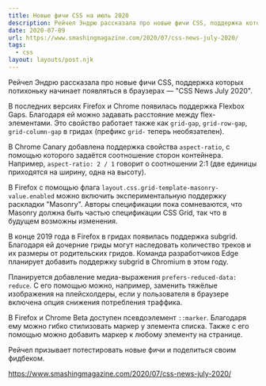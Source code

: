 ```yaml
---
title: Новые фичи CSS на июль 2020
description: Рейчел Эндрю рассказала про новые фичи CSS, поддержка которых потихоньку начинает появляться в браузерах
date: 2020-07-09
url: https://www.smashingmagazine.com/2020/07/css-news-july-2020/
tags:
  - css
layout: layouts/post.njk
---
```

Рейчел Эндрю рассказала про новые фичи CSS, поддержка которых потихоньку начинает появляться в браузерах — "CSS News July 2020".

В последних версиях Firefox и Chrome появилась поддержка Flexbox Gaps. Благодаря ей можно задавать расстояние между flex-элементами. Это свойство работает также как `grid-gap`, `grid-row-gap`, `grid-column-gap` в гридах (префикс `grid-` теперь необязателен).

В Chrome Canary добавлена поддержка свойства `aspect-ratio`, с помощью которого задаётся соотношение сторон контейнера. Например, `aspect-ratio: 2 / 1` говорит о соотношении 2:1 (две единицы приходятся на ширину, одна на высоту).

В Firefox с помощью флага `layout.css.grid-template-masonry-value.enabled` можно включить экспериментальную поддержку раскладки "Masonry". Авторы спецификации пока сомневаются, что Masonry должна быть частью спецификации CSS Grid, так что в будущем возможны изменения.

В конце 2019 года в Firefox в гридах появилась поддержка subgrid. Благодаря ей дочерние гриды могут наследовать количество треков и их размеры от родительских гридов. Команда разработчиков Edge планирует добавить поддержку subgrid в Chromium в этом году.

Планируется добавление медиа-выражения `prefers-reduced-data: reduce`. С его помощью можно, например, заменить тяжёлые изображения на плейсхолдеры, если у пользователя в браузере включена опция снижения потребления траффика.

В Firefox и Chrome Beta доступен псевдоэлемент `::marker`. Благодаря ему можно гибко стилизовать маркер у элемента списка. Также с его помощью можно добавить маркер к любому элементу на странице.

Рейчел призывает потестировать новые фичи и поделиться своим фидбеком.

https://www.smashingmagazine.com/2020/07/css-news-july-2020/
